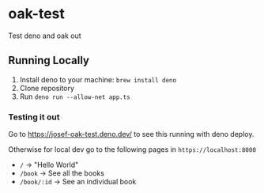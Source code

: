 # oak-test
Test deno and oak out

## Running Locally

1. Install deno to your machine: `brew install deno`
2. Clone repository
3. Run `deno run --allow-net app.ts`

### Testing it out
Go to https://josef-oak-test.deno.dev/ to see this running with deno deploy. 

Otherwise for local dev go to the following pages in `https://localhost:8000`
 - `/` -> "Hello World"
 - `/book` -> See all the books
 - `/book/:id` -> See an individual book



